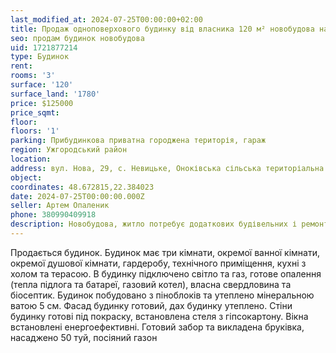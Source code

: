 ```yaml
---
last_modified_at: 2024-07-25T00:00:00+02:00
title: Продаж одноповерхового будинку від власника 120 м² новобудова на Новій в с. Невицьке
seo: продам будинок новобудова
uid: 1721877214
type: Будинок
rent:
rooms: '3'
surface: '120'
surface_land: '1780'
price: $125000
price_sqmt:
floor:
floors: '1'
parking: Прибудинкова приватна городжена територія, гараж
region: Ужгородський район
location:
address: вул. Нова, 29, с. Невицьке, Оноківська сільська територіальна громада
object:
coordinates: 48.672815,22.384023
date: 2024-07-25T00:00:00.000Z
seller: Артем Опаленик
phone: 380990409918
description: Новобудова, житло потребує додаткових будівельних і ремонтно-оздоблювальних робіт
---
```


Продається будинок. Будинок має три кімнати, окремої ванної кімнати, окремої душової кімнати, гардеробу, технічного приміщення, кухні з холом та терасою. В будинку підключено світло та газ, готове опалення (тепла підлога та батареї, газовий котел), власна свердловина та біосептик. Будинок побудовано з піноблоків та утеплено мінеральною ватою 5 см. Фасад будинку готовий, дах будинку утеплено. Стіни будинку готові під покраску, встановлена стеля з гіпсокартону. Вікна встановлені енергоефективні. Готовий забор та викладена бруківка, насаджено 50 туй, посіяний газон
